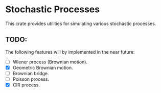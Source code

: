 # Stochastic Processes

This crate provides utilities for simulating various stochastic processes.

## TODO:

The following features will by implemented in the near future:

- [ ] Wiener process (Brownian motion).
- [X] Geometric Brownian motion.
- [ ] Brownian bridge.
- [ ] Poisson process.
- [x] CIR process.
